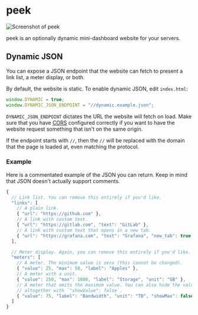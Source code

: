 # peek

![Screenshot of peek](https://i.imgur.com/egsi0Qc.png)

peek is an optionally dynamic mini-dashboard website for your servers.

## Dynamic JSON

You can expose a JSON endpoint that the website can fetch to present a link
list, a meter display, or both.

By default, the website is static. To enable dynamic JSON, edit `index.html`:

```js
window.DYNAMIC = true;
window.DYNAMIC_JSON_ENDPOINT = "//dynamic.example.json";
```

`DYNAMIC_JSON_ENDPOINT` dictates the URL the website will fetch on load. Make
sure that you have
[CORS](https://developer.mozilla.org/en-US/docs/Web/HTTP/CORS) configured
correctly if you want to have the website request something that isn't on the
same origin.

If the endpoint starts with `//`, then the `//` will be replaced with the domain
that the page is loaded at, even matching the protocol.

### Example

Here is a commentated example of the JSON you can return. Keep in mind that JSON
doesn't actually support comments.

```js
{
  // Link list. You can remove this entirely if you'd like.
  "links": [
    // A plain link.
    { "url": "https://github.com" },
    // A link with custom text.
    { "url": "https://gitlab.com", "text": "GitLab" },
    // A link with custom text that opens in a new tab.
    { "url": "https://grafana.com", "text": "Grafana", "new_tab": true }
  ],

  // Meter display. Again, you can remove this entirely if you'd like.
  "meters": [
    // A meter. The minimum value is zero (this cannot be changed).
    { "value": 25, "max": 50, "label": "Apples" },
    // A meter with a unit.
    { "value": 250, "max": 1000, "label": "Storage", "unit": "GB" },
    // A meter that omits the maximum value. You can also hide the value
    // altogether with `"showValue": false`.
    { "value": 75, "label": "Bandwidth", "unit": "TB", "showMax": false }
  ]
}
```
